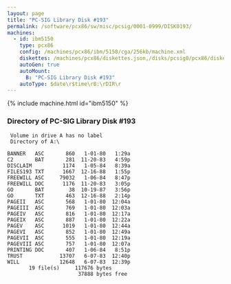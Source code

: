 ```yaml
---
layout: page
title: "PC-SIG Library Disk #193"
permalink: /software/pcx86/sw/misc/pcsig/0001-0999/DISK0193/
machines:
  - id: ibm5150
    type: pcx86
    config: /machines/pcx86/ibm/5150/cga/256kb/machine.xml
    diskettes: /machines/pcx86/diskettes.json,/disks/pcsig0/pcx86/diskettes.json
    autoGen: true
    autoMount:
      B: "PC-SIG Library Disk #193"
    autoType: $date\r$time\rB:\rDIR\r
---
```


{% include machine.html id="ibm5150" %}

### Directory of PC-SIG Library Disk #193

     Volume in drive A has no label
     Directory of A:\

    BANNER   ASC       860   1-01-80   1:29a
    C2       BAT       281  11-20-83   4:59p
    DISCLAIM          1174   1-05-84   8:39a
    FILES193 TXT      1667  12-16-88   1:55p
    FREEWILL ASC     79032   1-06-84   8:47p
    FREEWILL DOC      1176  11-20-83   3:05p
    GO       BAT        38  10-19-87   3:56p
    GO       TXT       463  12-16-88   2:14p
    PAGEII   ASC       568   1-01-80  12:04a
    PAGEIII  ASC       769   1-01-80  12:03a
    PAGEIV   ASC       816   1-01-80  12:17a
    PAGEIX   ASC       887   1-01-80  12:22a
    PAGEV    ASC      1019   1-01-80  12:44a
    PAGEVI   ASC       852   1-01-80  12:49a
    PAGEVII  ASC       555   1-01-80  12:19a
    PAGEVIII ASC       757   1-01-80  12:07a
    PRINTING DOC       407   1-06-84   8:51p
    TRUST            13707   6-07-83  12:40p
    WILL             12648   6-07-83  12:39p
           19 file(s)     117676 bytes
                           37888 bytes free
